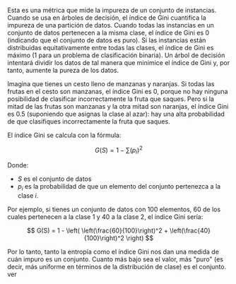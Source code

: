 Esta es una métrica que mide la impureza de un conjunto de instancias. Cuando se usa en árboles de decisión, el índice de Gini cuantifica la impureza de una partición de datos. Cuando todas las instancias en un conjunto de datos pertenecen a la misma clase, el índice de Gini es 0 (indicando que el conjunto de datos es puro). Si las instancias están distribuidas equitativamente entre todas las clases, el índice de Gini es máximo (1 para un problema de clasificación binaria). Un árbol de decisión intentará dividir los datos de tal manera que minimice el índice de Gini y, por tanto, aumente la pureza de los datos.


  
Imagina que tienes un cesto lleno de manzanas y naranjas. Si todas las frutas en el cesto son manzanas, el índice Gini es 0, porque no hay ninguna posibilidad de clasificar incorrectamente la fruta que saques. Pero si la mitad de las frutas son manzanas y la otra mitad son naranjas, el índice Gini es 0.5 (suponiendo que asignas la clase al azar): hay una alta probabilidad de que clasifiques incorrectamente la fruta que saques.

El índice Gini se calcula con la fórmula:

$$ G(S) = 1 - \sum (p_i)^2 $$

Donde:
* $S$ es el conjunto de datos
* $p_i$ es la probabilidad de que un elemento del conjunto pertenezca a la clase $i$.

Por ejemplo, si tienes un conjunto de datos con 100 elementos, 60 de los cuales pertenecen a la clase 1 y 40 a la clase 2, el índice Gini sería:

$$ G(S) = 1 - \left( \left(\frac{60}{100}\right)^2 + \left(\frac{40}{100}\right)^2 \right) $$

Por lo tanto, tanto la entropía como el índice Gini nos dan una medida de cuán impuro es un conjunto. Cuanto más bajo sea el valor, más "puro" (es decir, más uniforme en términos de la distribución de clase) es el conjunto. ver
